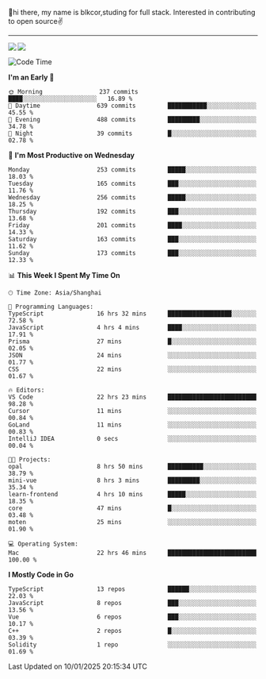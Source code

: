 👋hi there, my name is blkcor,studing for full stack.
Interested in contributing to open source✌️

<hr/>

![](https://github-readme-stats.vercel.app/api?username=blkcor)
<a href="https://github.com/blkcor/github-readme-stats">
    <img align="left" src="https://github-readme-stats.vercel.app/api/top-langs/?username=blkcor&hide=jupyter%20notebook,shaderlab,tex,c%23&langs_count=9" />
</a>


<!--START_SECTION:waka-->
![Code Time](http://img.shields.io/badge/Code%20Time-1%2C769%20hrs%2054%20mins-blue)

**I'm an Early 🐤** 

```text
🌞 Morning                237 commits         ████░░░░░░░░░░░░░░░░░░░░░   16.89 % 
🌆 Daytime                639 commits         ███████████░░░░░░░░░░░░░░   45.55 % 
🌃 Evening                488 commits         █████████░░░░░░░░░░░░░░░░   34.78 % 
🌙 Night                  39 commits          █░░░░░░░░░░░░░░░░░░░░░░░░   02.78 % 
```
📅 **I'm Most Productive on Wednesday** 

```text
Monday                   253 commits         █████░░░░░░░░░░░░░░░░░░░░   18.03 % 
Tuesday                  165 commits         ███░░░░░░░░░░░░░░░░░░░░░░   11.76 % 
Wednesday                256 commits         █████░░░░░░░░░░░░░░░░░░░░   18.25 % 
Thursday                 192 commits         ███░░░░░░░░░░░░░░░░░░░░░░   13.68 % 
Friday                   201 commits         ████░░░░░░░░░░░░░░░░░░░░░   14.33 % 
Saturday                 163 commits         ███░░░░░░░░░░░░░░░░░░░░░░   11.62 % 
Sunday                   173 commits         ███░░░░░░░░░░░░░░░░░░░░░░   12.33 % 
```


📊 **This Week I Spent My Time On** 

```text
🕑︎ Time Zone: Asia/Shanghai

💬 Programming Languages: 
TypeScript               16 hrs 32 mins      ██████████████████░░░░░░░   72.58 % 
JavaScript               4 hrs 4 mins        ████░░░░░░░░░░░░░░░░░░░░░   17.91 % 
Prisma                   27 mins             █░░░░░░░░░░░░░░░░░░░░░░░░   02.05 % 
JSON                     24 mins             ░░░░░░░░░░░░░░░░░░░░░░░░░   01.77 % 
CSS                      22 mins             ░░░░░░░░░░░░░░░░░░░░░░░░░   01.67 % 

🔥 Editors: 
VS Code                  22 hrs 23 mins      █████████████████████████   98.28 % 
Cursor                   11 mins             ░░░░░░░░░░░░░░░░░░░░░░░░░   00.84 % 
GoLand                   11 mins             ░░░░░░░░░░░░░░░░░░░░░░░░░   00.83 % 
IntelliJ IDEA            0 secs              ░░░░░░░░░░░░░░░░░░░░░░░░░   00.04 % 

🐱‍💻 Projects: 
opal                     8 hrs 50 mins       ██████████░░░░░░░░░░░░░░░   38.79 % 
mini-vue                 8 hrs 3 mins        █████████░░░░░░░░░░░░░░░░   35.34 % 
learn-frontend           4 hrs 10 mins       █████░░░░░░░░░░░░░░░░░░░░   18.35 % 
core                     47 mins             █░░░░░░░░░░░░░░░░░░░░░░░░   03.48 % 
moten                    25 mins             ░░░░░░░░░░░░░░░░░░░░░░░░░   01.90 % 

💻 Operating System: 
Mac                      22 hrs 46 mins      █████████████████████████   100.00 % 
```

**I Mostly Code in Go** 

```text
TypeScript               13 repos            ██████░░░░░░░░░░░░░░░░░░░   22.03 % 
JavaScript               8 repos             ███░░░░░░░░░░░░░░░░░░░░░░   13.56 % 
Vue                      6 repos             ███░░░░░░░░░░░░░░░░░░░░░░   10.17 % 
C++                      2 repos             █░░░░░░░░░░░░░░░░░░░░░░░░   03.39 % 
Solidity                 1 repo              ░░░░░░░░░░░░░░░░░░░░░░░░░   01.69 % 
```




 Last Updated on 10/01/2025 20:15:34 UTC
<!--END_SECTION:waka-->


